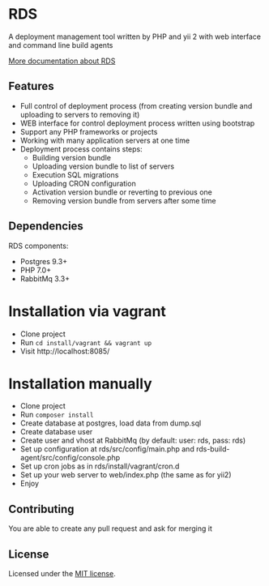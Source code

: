 # RDS
A deployment management tool written by PHP and yii 2 with web interface and command line build agents

[More documentation about RDS](https://github.com/Whotrades/RDS/blob/master/docs/basic.md) 

## Features
 * Full control of deployment process (from creating version bundle
 and uploading to servers to removing it)
 * WEB interface for control deployment process written using bootstrap
 * Support any PHP frameworks or projects
 * Working with many application servers at one time
 * Deployment process contains steps:
   * Building version bundle
   * Uploading version bundle to list of servers   
   * Execution SQL migrations
   * Uploading CRON configuration
   * Activation version bundle or reverting to previous one
   * Removing version bundle from servers after some time 

## Dependencies
RDS components:
 * Postgres 9.3+
 * PHP 7.0+
 * RabbitMq 3.3+
 
# Installation via vagrant
 * Clone project
 * Run ``cd install/vagrant && vagrant up``
 * Visit http://localhost:8085/

# Installation manually
 * Clone project
 * Run ```composer install```
 * Create database at postgres, load data from dump.sql
 * Create database user
 * Create user and vhost at RabbitMq (by default: user: rds, pass: rds)
 * Set up configuration at rds/src/config/main.php and rds-build-agent/src/config/console.php
 * Set up cron jobs as in rds/install/vagrant/cron.d
 * Set up your web server to web/index.php (the same as for yii2)
 * Enjoy 
 
## Contributing
You are able to create any pull request and ask for merging it

## License
Licensed under the [MIT license](https://github.com/Whotrades/RDS/blob/master/LICENSE).
